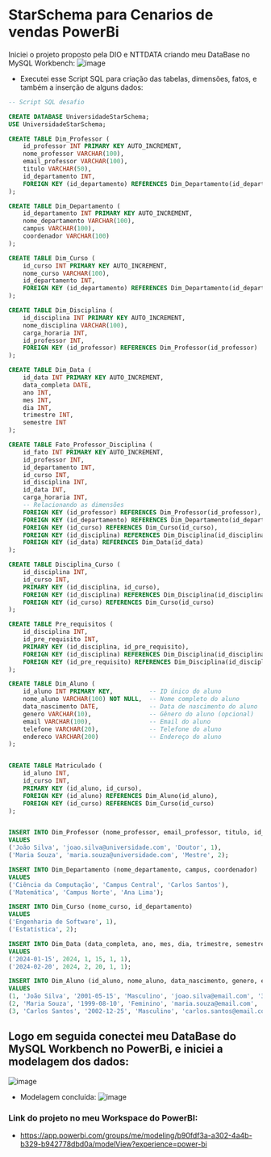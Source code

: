 # StarSchema para Cenarios de vendas PowerBi
 Iniciei o projeto proposto pela DIO e NTTDATA criando meu DataBase no MySQL Workbench:
![image](https://github.com/user-attachments/assets/86aa83f8-d3b9-42d7-88c6-a68f5e80cacd)
- Executei esse Script SQL para criação das tabelas, dimensões, fatos, e também a inserção de alguns dados:
```sql
-- Script SQL desafio

CREATE DATABASE UniversidadeStarSchema;
USE UniversidadeStarSchema;

CREATE TABLE Dim_Professor (
    id_professor INT PRIMARY KEY AUTO_INCREMENT,
    nome_professor VARCHAR(100),
    email_professor VARCHAR(100),
    titulo VARCHAR(50),
    id_departamento INT, 
    FOREIGN KEY (id_departamento) REFERENCES Dim_Departamento(id_departamento)
);

CREATE TABLE Dim_Departamento (
    id_departamento INT PRIMARY KEY AUTO_INCREMENT,
    nome_departamento VARCHAR(100),
    campus VARCHAR(100),
    coordenador VARCHAR(100)
);

CREATE TABLE Dim_Curso (
    id_curso INT PRIMARY KEY AUTO_INCREMENT,
    nome_curso VARCHAR(100),
    id_departamento INT, 
    FOREIGN KEY (id_departamento) REFERENCES Dim_Departamento(id_departamento)
);

CREATE TABLE Dim_Disciplina (
    id_disciplina INT PRIMARY KEY AUTO_INCREMENT,
    nome_disciplina VARCHAR(100),
    carga_horaria INT,
    id_professor INT,
    FOREIGN KEY (id_professor) REFERENCES Dim_Professor(id_professor)
);

CREATE TABLE Dim_Data (
    id_data INT PRIMARY KEY AUTO_INCREMENT,
    data_completa DATE,
    ano INT,
    mes INT,
    dia INT,
    trimestre INT,
    semestre INT
);

CREATE TABLE Fato_Professor_Disciplina (
    id_fato INT PRIMARY KEY AUTO_INCREMENT,
    id_professor INT,
    id_departamento INT,
    id_curso INT,
    id_disciplina INT,
    id_data INT,
    carga_horaria INT,
    -- Relacionando as dimensões
    FOREIGN KEY (id_professor) REFERENCES Dim_Professor(id_professor),
    FOREIGN KEY (id_departamento) REFERENCES Dim_Departamento(id_departamento),
    FOREIGN KEY (id_curso) REFERENCES Dim_Curso(id_curso),
    FOREIGN KEY (id_disciplina) REFERENCES Dim_Disciplina(id_disciplina),
    FOREIGN KEY (id_data) REFERENCES Dim_Data(id_data)
);

CREATE TABLE Disciplina_Curso (
    id_disciplina INT,
    id_curso INT,
    PRIMARY KEY (id_disciplina, id_curso),
    FOREIGN KEY (id_disciplina) REFERENCES Dim_Disciplina(id_disciplina),
    FOREIGN KEY (id_curso) REFERENCES Dim_Curso(id_curso)
);

CREATE TABLE Pre_requisitos (
    id_disciplina INT,
    id_pre_requisito INT,
    PRIMARY KEY (id_disciplina, id_pre_requisito),
    FOREIGN KEY (id_disciplina) REFERENCES Dim_Disciplina(id_disciplina),
    FOREIGN KEY (id_pre_requisito) REFERENCES Dim_Disciplina(id_disciplina)
);

CREATE TABLE Dim_Aluno (
    id_aluno INT PRIMARY KEY,          -- ID único do aluno
    nome_aluno VARCHAR(100) NOT NULL,  -- Nome completo do aluno
    data_nascimento DATE,              -- Data de nascimento do aluno
    genero VARCHAR(10),                -- Gênero do aluno (opcional)
    email VARCHAR(100),                -- Email do aluno
    telefone VARCHAR(20),              -- Telefone do aluno
    endereco VARCHAR(200)              -- Endereço do aluno
);


CREATE TABLE Matriculado (
    id_aluno INT,
    id_curso INT,
    PRIMARY KEY (id_aluno, id_curso),
    FOREIGN KEY (id_aluno) REFERENCES Dim_Aluno(id_aluno),
    FOREIGN KEY (id_curso) REFERENCES Dim_Curso(id_curso)
);


INSERT INTO Dim_Professor (nome_professor, email_professor, titulo, id_departamento)
VALUES 
('João Silva', 'joao.silva@universidade.com', 'Doutor', 1),
('Maria Souza', 'maria.souza@universidade.com', 'Mestre', 2);

INSERT INTO Dim_Departamento (nome_departamento, campus, coordenador)
VALUES 
('Ciência da Computação', 'Campus Central', 'Carlos Santos'),
('Matemática', 'Campus Norte', 'Ana Lima');

INSERT INTO Dim_Curso (nome_curso, id_departamento)
VALUES 
('Engenharia de Software', 1),
('Estatística', 2);

INSERT INTO Dim_Data (data_completa, ano, mes, dia, trimestre, semestre)
VALUES 
('2024-01-15', 2024, 1, 15, 1, 1),
('2024-02-20', 2024, 2, 20, 1, 1);

INSERT INTO Dim_Aluno (id_aluno, nome_aluno, data_nascimento, genero, email, telefone, endereco)
VALUES 
(1, 'João Silva', '2001-05-15', 'Masculino', 'joao.silva@email.com', '34-9999-9999', 'Rua A, 123, Uberlândia'),
(2, 'Maria Souza', '1999-08-10', 'Feminino', 'maria.souza@email.com', '34-8888-8888', 'Rua B, 456, Uberaba'),
(3, 'Carlos Santos', '2002-12-25', 'Masculino', 'carlos.santos@email.com', '34-7777-7777', 'Rua C, 789, Uberlândia');

```
## Logo em seguida conectei meu DataBase do MySQL Workbench no PowerBi, e iniciei a modelagem dos dados:
![image](https://github.com/user-attachments/assets/cce78cdb-0dfc-42ab-a2d7-a52ff831c6b4)
- Modelagem concluída:
![image](https://github.com/user-attachments/assets/e2d620e3-91ee-4aae-9870-a93fb77e182a)

### Link do projeto no meu Workspace do PowerBI:
- https://app.powerbi.com/groups/me/modeling/b90fdf3a-a302-4a4b-b329-b942778dbd0a/modelView?experience=power-bi



 















